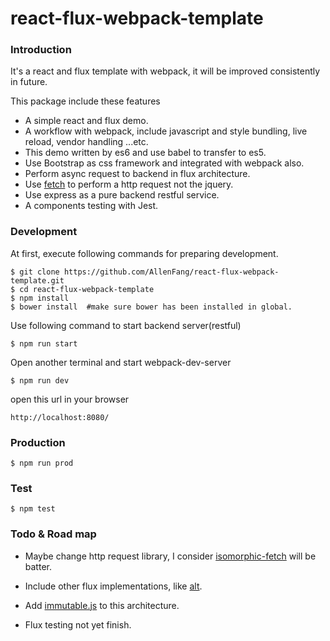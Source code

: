 # react-flux-webpack-template
### Introduction
It's a react and flux template with webpack, it will be improved consistently in future.

This package include these features
- A simple react and flux demo.
- A workflow with webpack, include javascript and style bundling, live reload, vendor handling ...etc.
- This demo written by es6 and use babel to transfer to es5.
- Use Bootstrap as css framework and integrated with webpack also.
- Perform async request to backend in flux architecture.
- Use [fetch](https://github.com/github/fetch) to perform a http request not the jquery.
- Use express as a pure backend restful service.
- A components testing with Jest.


### Development

At first, execute following commands for preparing development.

```
$ git clone https://github.com/AllenFang/react-flux-webpack-template.git
$ cd react-flux-webpack-template
$ npm install
$ bower install  #make sure bower has been installed in global.
```
Use following command to start backend server(restful)
```
$ npm run start
```
Open another terminal and start webpack-dev-server
```
$ npm run dev
```
open this url in your browser
```
http://localhost:8080/
```

### Production

```
$ npm run prod
```

### Test
```
$ npm test
```


### Todo & Road map
- Maybe change http request library, I consider [isomorphic-fetch](https://github.com/matthew-andrews/isomorphic-fetch) will be batter.

- Include other flux implementations, like [alt](https://github.com/goatslacker/alt).

- Add [immutable.js](https://github.com/facebook/immutable-js) to this architecture.

- Flux testing not yet finish.
